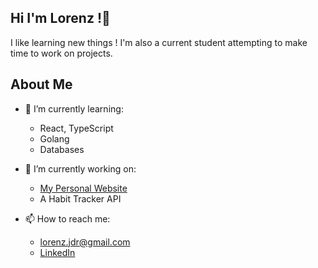 ## Hi I'm Lorenz !👋
  I like learning new things ! I'm also a current student attempting to make time to work on projects.
  
## About Me

- 🌱 I’m currently learning:
  * React, TypeScript
  * Golang
  * Databases 

- 🔭 I’m currently working on:
  *  [My Personal Website](https://lorenzjdr.dev/)
  *  A Habit Tracker API

- 📫 How to reach me:
  * lorenz.jdr@gmail.com
  * [LinkedIn](www.linkedin.com/in/lorenzjdr)

<!--
**lorenzjdr/lorenzjdr** is a ✨ _special_ ✨ repository because its `README.md` (this file) appears on your GitHub profile.

Here are some ideas to get you started:

- 🔭 I’m currently working on ...
- 🌱 I’m currently learning ...
- 👯 I’m looking to collaborate on ...
- 🤔 I’m looking for help with ...
- 💬 Ask me about ...
- 📫 How to reach me: ...
- 😄 Pronouns: ...
- ⚡ Fun fact: ...
-->
